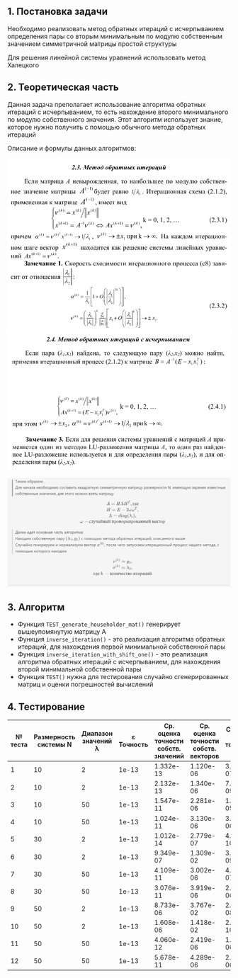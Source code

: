 ## 1. **Постановка задачи**

Необходимо реализовать метод обратных итераций с исчерпыванием определения пары со вторым минимальным по модулю собственным значением симметричной матрицы простой структуры

Для решения линейной системы уравнений использовать метод Халецкого

## 2. **Теоретическая часть**

Данная задача преполагает использование алгоритма обратных итераций с исчерпыванием, то есть нахождение второго минимального по модулю собственного значения. Этот алгоритм использует знание, которое нужно получить с помощью обычного метода обратных итераций

Описание и формулы данных алгоритмов:

![met_obr_1](img/obr_1.png "Метод обратных итераций")
![met_obr_isch_1](img/obr_isch_1.png "Метод обратных итераций с исчерпыванием")
![met_obr_isch_2](img/obr_isch_2.png "Метод обратных итераций с исчерпыванием")

![form_1](img/form_1.png "Основные формулы")
<!-- Таким образом:  
Для начала необходимо составить квадратную симметричную матрицу размерности N, имеющую заранее известные собственные значения, для этого можно взять матрицу
$$
A = H \Lambda H^T, где \\
H = E - 2 \omega \omega^T, \\
\Lambda = diag(\lambda_i), \\
\omega - случайный \: пронормированный \: вектор
$$

Далее идет основная часть алгоритма:  
Находим собственную пару $(\lambda_1, g_1)$ с помощью метода обратных итераций, описанного выше. \
Случайно генерируем и нормализуем вектор $x^{(0)}$, после чего запускаем итерационный процесс нашего метода, с помощью которого находим
$$
\nu^{(k)} \approx g_2, \\
\sigma^{(k)} \approx \lambda_2, \\
где \: k \: -  количество \: итераций
$$ -->

## 3. **Алгоритм**
- Функция `TEST_generate_householder_mat()` генерирует вышеупомянутую матрицу A
- Функция `inverse_iteration()` - это реализация алгоритма обратных итераций, для нахождения первой минимальной собственной пары
- Функция `inverse_iteration_with_shift_one()` - это реализация алгоритма обратных итераций с исчерпыванием, для нахождения второй минимальной собственной пары
- Функция `TEST()` нужна для тестирования случайно сгенерированных матриц и оценки погрешностей вычислений

## 4. **Тестирование**
| № теста | Размерность системы N | Диапазон значений λ | ε Точность | Ср. оценка точности собств. значений | Ср. оценка точности собств. векторов | Средняя мера точности r | Среднее число итераций |
| ------- | --------------------- | ------------------- | ---------- | ------------------------------------ | ------------------------------------ | ----------------------- | ---------------------- |
| 1       | 10                    | 2                   | 1e-13      | 1.332e-13                            | 1.120e-06                            | 3.114e-07               | 77.5                   |
| 2       | 10                    | 2                   | 1e-13      | 2.132e-13                            | 1.340e-06                            | 7.556e-09               | 42.5                   |
| 3       | 10                    | 50                  | 1e-13      | 1.547e-11                            | 2.281e-06                            | 1.230e-05               | 37.8                   |
| 4       | 10                    | 50                  | 1e-13      | 1.024e-11                            | 3.130e-06                            | 3.284e-06               | 35.4                   |
| 5       | 30                    | 2                   | 1e-13      | 1.012e-14                            | 2.779e-07                            | 4.057e-10               | 30.6                   |
| 6       | 30                    | 2                   | 1e-13      | 9.349e-07                            | 1.309e-02                            | 3.302e-09               | 75.7                   |
| 7       | 30                    | 50                  | 1e-13      | 4.109e-11                            | 3.002e-06                            | 4.603e-07               | 52.5                   |
| 8       | 30                    | 50                  | 1e-13      | 3.076e-11                            | 3.919e-06                            | 2.734e-06               | 89.0                   |
| 9       | 50                    | 2                   | 1e-13      | 8.733e-06                            | 3.767e-02                            | 2.021e-08               | 127.2                  |
| 10      | 50                    | 2                   | 1e-13      | 1.608e-06                            | 1.418e-02                            | 2.637e-10               | 141.0                  |
| 11      | 50                    | 50                  | 1e-13      | 4.060e-12                            | 2.419e-06                            | 1.812e-06               | 59.1                   |
| 12      | 50                    | 50                  | 1e-13      | 5.678e-11                            | 4.289e-06                            | 2.767e-06               | 59.7                   |




